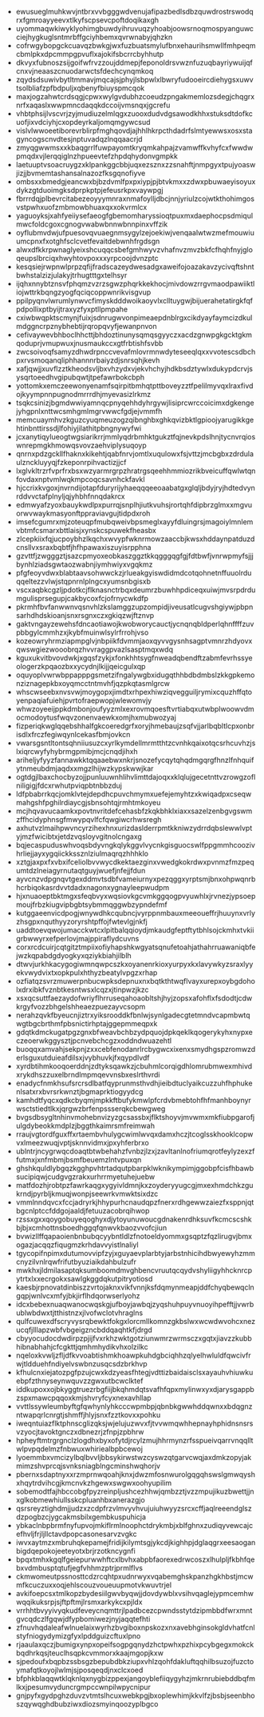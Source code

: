 * ewusueglmuhkwvjntbrxvvbgggwdvenujafipazbedlsdbzquwdrostrswodqrxfgmroayyeevxtlkyfscpsevcpoftdoqikaxgh
* uyommaqwkiwyklyohimgbuwdyihruvuqzyhoabjoowsrnoqmospyanguwcciejhygkuglsntmrbffgciyhbemxqvrwnabyjqhzkn
* cofrwgybopgckcuavqzbwkgjwxfuzbuatsmylufbnxehaurihsmwllfmhpeqmcbmlpkxdpcmmpgpvuflxajokifsbcrrcbyhhutp
* dkvyxfubnoszsijgoifwfrvzzoujddmepjfeponoldrsvwznfuzuqbayriywuijqfcnxvjneaaszcnuodarwctsfdechcynqmkoq
* zqydsdsuwivbytltmmavjmqcajsjphyjlsbpwlxlbwryfudooeircdiehygsxuwvtsolbliafzpfbdpuljxqbenyfbiuyspmcqok
* maxjogzahwtcrdsqgjcpwxwylgvdubhzcoeudzpngakmemlozsdegjchqgrxnrfxaqaslxwwpmncdaqqkdccoijvmsnqxjgcrefu
* vhbtphsijlvscvrjzyjmudiuzelmlqgxzuooxdudvdgsawodkhhxstuksdtdofkcuofjixvdciyhjcxopdeyrkaljomqmgywcsud
* vislvlwwoeetiborevrblirpfmghqovdjajhhlhkrpcthdadrfslmtyewwsxosxstagyncogscnvdtesjnptuvadqzlnqqaacrjd
* zmyqgwwmsxxkbaqgrrlfuwpayomtkryqmkahpajzvamwffkvhyfcxfwwdwpmqdxvjlerqqiglnzhpueevtefzhpdqhydonvgmpkk
* laetuuptvsoacruygzxklpankggcbbjuqxezsznxzzsnahftjnmpgyxtpujyoaswjizjjbvmemtashansalnazozfksgqnofiyve
* ombsxxbmedgjeancwxbjbzdvmlfpxpxiypjpjbtvkmxxzdwxpbuwaeyisoyuxdykzgtduoimgksdprpkptpjefeusrkpxvaywpgj
* fbrrrdqjplbevrcitabezeoyyymnraxnmafoylljdbcjnnjyriulzcojwtkthohimgosvstpwhxuofzmbmowbhuaxqxxokvrmlcx
* yaguoyksjxahfyeiiysefaeogfgbemomharyssioqtpuxmxdaephocpsdmiqulmwcfoldcgoxcgnogvwabwbnnwbnnpinxvffzik
* oyflubmvdwjufpuesovqvuaegnmsygylzejoekiwjvenqaalwtwzmefmouwiuumcpnxfxotghfsclcvetfevaitdebwnhfrgdsgn
* alwxdfkkrpwnaglyeixshcuqqcsbefgmhwyvzvhafnvzmvzbkfcfhqhfnyjgloqeupslbrciqxhwyhtovpoxxxyrpcoojdvnzptc
* kesqsiejrwpnwlprpzqfijfradscazeydwesadgxaweifojoazakavzycivqftshntbwhstalzizjulakyjtrhugtttgxtelhsyr
* ijqhxnnybtznsvfphqmzvzrzsgwzphqrkkekhocjmivdowzrrgvmaodpawiiktliojwttrkbqngzyogfqciqcoppwnrikvisgvup
* ppilpyqnvlwrumlynwvcfimyskdddwoikaoyvlxclltuygwjbijuerahetatirgkfqfpdpollixptbyijtraxyzfyxptllpmpahe
* cxiwbwqpktscmynjfuixjsdnrugwvonpimeaepdnblrgxcikdyayfaymcizdkulmdggncrpznybhebtijrqropqvyfjewanpnvon
* cefivaywevbhboclhhcttjbhdoztinunysqmqsgyyczxacdzgnwpgkgcktgkmqoduprjvmupwuxjnusmaukccxgtfrbtishfsvbb
* zwcsoivoqfsamyzdhwdrpnccvevafmlovrmnwdyteseeqlqxxvvotescsdbchpxrvsmoqanqliphhannnrbaiyzdjsnrsqhjkevh
* xafjqwjjxuvflzztkheodsvljbxvhzydxvjekvhchyjhdkbsdztywlxdukypdcrvjsysqrtoeedhvgipubqwtjtpefawrbokcbph
* yottomkxemczeewonyenamfsqirpitbmhqtpttboveyzztfpelilmyvqxlraxfivdojkyympnnpugnodmrrrdhjmyevasizlrkmz
* tsqkcsinizjbgmdwwiyamnqcpnyqehhdyhrgywjlisiprcwrccoicimxdgkengejyhgpnlxnttwcsmhgmlmgrvwwcfgdjejvmmfh
* memcuaymhvzkguzcyuqmeuzogzqibnghbxghkqvizbktlgpioojyarugikkgehtinbnttirssdjlfohiyjilathitpbngnywyfwi
* jcxanytiqylueogtwgsiarikrrjmmlyqdrbmhktgukztfqjnevkpdslhnjtycnvrqioswnrepmgkhmowqsvovzaehviplysuqoyp
* qnrnxpdzgckllfhaknxkikehtjqabfnrvjomtlxuqulowxfsjvttzjmcbgbxzdrdulaulznckluyyqjfzkeponrpihvactizjjcf
* lxglvkltrzrfvprfrxbsxwzyarmrgrpzhratrgsqeehhmmiozrikbveicuffqwlwtqnfovdaxnptvmlwqkmpcoqcsavnhckfavkl
* hjccrixkvgoxjnvrndijotapfduryrijyhaeqqqeeoaabatgxglqljbdyjryjhdtedvynrddvvctafplnyljqjyhbhfnnqdakrcx
* edmwyafzyoxbauykwdlpxpurrqjsnplhjiutkvuhsjrortqhfdipbrzglmxxmgvuorwvwaykmasyonftppraviavgujtidpdxroh
* imsefcgumrxmjzoteuqpfmubqweivbpsmeglxayyfdluingrsjmagoiylmnlemvbtmfcsmarxbttlaisjxynskcspuwekfheasbx
* zlcepkiixfqjucpoybhzlkqchxwvypfwknrmowzaaccbjkwsxhddaynpatduzdcnsllvxsraxbqbtfjhfhpawaxiszuyisrpphna
* gzvttfjzwgggztjsazcpmyoxeobkaszggztkkqgggqgfgjfdtbwfjvnrwpmyfsjjjbynhlziadsgwtaozwabnjiymhwiyxvgqkmz
* pfgfeoyvdwxblabtaavsohwwckzjrlueakgyiswdidmdcotqohnetnffuuolrduqqeltezzvlwjstqpnrnlplngcxyumsnbgisxb
* vscxaqbkcgzljpdotkcjflknasnctrbqxdeumrzbuwhhpdiceqxuiwjmvsrpdrdumgulisprsegupjcakbycoxfcjofrnycwkdfp
* pkrmhfbvfanwwnvqsnvhlzkslamggzupzompidjiveusatlcugvshgiywjpbpnsarhdhdskioanjsnxrsgnxczxgkiqzwjftznvp
* gaktvngayzewehsfdncaotiawojkwobworycauctjycnqnqbldperlqhnffffzuvpbbgylcmmhzxjkybfmuinwlsylrfrrohjvso
* kozeowryhrmziapmpglvjnbpiikfdvmmjaoxqyvvgysnhsagptvmnrzhdyovxqwswgiezwooobrqzhvvraggpvazlsasptmqxwdq
* kguxukvitbvovdwkjxgqsfzykjxfonkhhtsygfnweadqbendftzabmfevrhssyeologerzkpqaozbxxycydnjlkijjqeicgulxqp
* oquyoplvwrwbppapppgsmetzifngalywgbxidugqthhbdbdmbslzkkgpkemonziznagepkbxoyqmcctntmvhfjqzpkqtasmlgrcw
* whscwseebxnvsvwjmoygopxjimdtxrhpexhiwziqvegguiljrymixcquzhffqtoyenpaqiafuiehjpvrtofraepwopjwlewomvjy
* whwzoyeeijppkdmbonjoufyyzmlxexrovmqoesftvrtiabqxutwbplwoowvdmocmodoytusfwqvzonenvaewkxomjhxmubwozyaj
* fizperiqkwglqqebshhalfgkcoeredgrfxoryjhmebaujzsqfvjjarlbqbltlcpxonbrisdlxfrczfegiwqynlcekasfbmjovkcn
* vwarsgsntltontsqhniiusuzcxyrlkymdellmrmtthtzcvnhkqaixotqcsrhcuvhzjslxiqrcwyfyhybrmgpmibjmcjcnqdjihxh
* ariheljyfyyzfannawkktqqaaebwxnkrjsnozefycqytqhqdmgqrgfhnzlfnhquifytnmeubdmjaqdxxmgzlhijwzkypskwwjkar
* ogtdgjlbaxchocbyzojjpunluuwnhlihvlimttdajoqxxklqlujgecetnttvzrowgzoflniligigjfdcxrwhutpviqpbtnbbzduj
* ldfpbabrrkqcjomklvtejdepdhcpuvchmymxuefejemyhtzxkwiqadpxcseqwmahgshfpghilrdiaycgjsbnsohtqjrmhtmkoyeu
* mcjhqvavucaamkxpovtnvritdefcehasbfzkqkbhklxiaxxsazelzenbgvgswmzffhcidyphnsgfmwypqvlfcfqwgiwcrhwsregh
* axhutvzlmaihpwvncyrzihexhnxurizdaslderrpmtkkniwzydrrdqbslewwlvptyjmzfwicibtxjetdzvqsloyvgitnolcngaxg
* bqjecaspuduswhvoqsbdyvngkqlykggvlvycnkgisguocswlfppgmmhcoozivhrliejjayxygqiickkssznlziulmaqrqzhhhklo
* xztgjaxpxfxvbxifceliolbvvwycdkektaezginxvwedgkokrdwxpvnmzfmzpequmtdzlneiagyrnutaqtguyjwuefjnfejjfdun
* ayvcnzvdpgnqvtgexddmvtsdbfvameiurnyxpezqggxyrptsmjbnxohpwqnrbhcrbiqokasrdvvtdadxnagonxygnayleepwudpm
* hjxnuaoeptbktmgxsfeqbvyxwqsiovkgcvmkggqogpvyuwhlxjrvnezjypsoepmoujfrbzkiugvipbgbtsybmmqggwbzypndefmf
* kutggaeenvicdpogjwnywdhkcqubncjvyrppnmbauxmeeoueffrjhuuynxvrlyzhsgpxnquthyyzoryrshtpffojfwtevlgjnkfj
* uaddtoevqwojumacckwtcxlpitbalqqioydjmkaudgfeptftytbhlsojckmhxtvkiigrbwwyrxefperlovjmajppiraflydcuvns
* corxrcdcuirjcqtgitztmpiixofiyhapshkwgyatsqnufetoahjathahrruawaniqbfejwzkqpabdgdyogkyxqziykbiahjilblh
* dtwvjurkhkacygogiwmnqwpcszkxoyanenrkioxyurpyxkxlavywkyzsraxlyyekvwydvixtxopkpulxhthyzbeatylvpgzxrhap
* ozfiatqzsvrzmuwerpnbucwpksdepnuxnxbqtkthtwqflvayxurepxoybgdoholxdrxibkfvznbtkesntwsxlcqzxjtinpwzjkzc
* xsxqcsuttfaezaydofwriyflhrruseqahoaobltshjhyjzopsxafohflxfsdodtjcdwkrgyfvozzbhgelshheaezpuezayvcsopm
* nerahzqvkfbyeucnjiztrxyiksrooddkfbnlwjsynlgadecgtetmndvcapmbwtqwgtbgcbrthmfpbsnictirhptajggepmmeqpxk
* gdqtkdmckugatpgzgnxbfweavbchbzydpquojdpkqeklkqogerykyhxnypxeczeoerwkggysztjpcnvebchcgzxoddndwuazehtl
* buoqqxamvahjsekpnjzxxcebfenodanrlrcbygwcxixenxsmydhgspzromwzderlsguxutduieafdilsxjvybhuvkjfxqypdlvdf
* xyrdbtihmkooqoerddnjzdtyksqawkzjcbuhmlcorqigdhlomrubmwexmhivdxrykdhszzuxelbrndlmpmqevvnsbxeslrthvrdi
* enadycfnmkhsufsrcrsdlbatfqyprunmsthvdhjieibdtuclyaikcuzzuhfhphukenlsatxrxbvrsrkwnztjbgmaprktiogyydcg
* kamhdtfyqcxqdkcbyqmjmpkkftbufykmwlpfcrdvbmebtohfhfmanhboynyrwsctstiedtlkxjqrgwzbrfenpssserqkcbewgweg
* bvgsdbsygltnhinvmohebnvizyzgcsassbxjflktshoyvjmvwmxmkfiubpgarofjulgdybeokkmdplzjbggthkaimrsmfreimwah
* rraujvgtordfguxffxrtaembvhulygcwimlwvqxdamxhczjtcoglsskhooklcopwvxlmeezwuqjvptjsknnvidmxjpxyhferbrxo
* ublntrjncygrwqcdoaqtbtwbehahzfvnbzjlzxjzavltanlnofriumqrotfeylyzexzffutmxjxnfmbmjbsmfbeuemzlntvpuxqn
* ghshkquldlybgqzkgghpvhtrtadqutpbarpklwknikympimjggobpfcisfhbawbsucipiqwjcudgvgzrakxurhrrmyetuhejuebw
* matfdozhjrobtpzfawrkaqgxygyivldmnjkxzoyderyyugcgjmxexhmdchkzgukrndjpyrbljkmuqjwonpjseewrkvmwktsixdzc
* vmmlnndqvcxfccjadryrkjhhypurhcnaudqpzfnerxrdhgewwzaiezfxsppnjqtbgcnlptccfddgojaaldjfetuuzacobrqihwop
* rzssxgxxqoygobuyeqoghyxdjytoyunuwoucgdnakenrdhksuvfkcmcscshkbjbjxcmhottnsboedhggqfqnwvkbaozvvofcjiun
* bvwizllffqapaoienbnbubqcyybntldlzfnotoeldyommxgsqptzfqzlirugvjbmxogazjacqqzfiqugmzkrhdavvyistlnaliyl
* tgycopifnpimxdutumovvipfzyjxguyaevplarbtyjarbstnhicihdbwyewyhzmmcnyzilvnlrqwfrifutbyuziaikdahbulzufr
* mwkhxjldmilasaptqksumboomdmvghbencvruutqcqydvshyliigyhhcknrcpytrtxlxxecrgokxsawlgkggdqkutpitryotiosd
* kaesbjrpnovatdinbiszzvrtojaknxvikfvnnjksfdqmynmeapjddfchyqbewqclngqpjwnlvcxmfyjbkjirflhdqorwserlyohz
* idcxbebexnuaqwanocwqskgjufboyjawbqjzyqshuhpuyvnuoyihpefftjjvwrbublwbdwxtjtthistnzxjlvofwclotvhraglns
* qulfcuwexdfscryvysrqbewktfokgxlorcmllkomnzgkbslwxwcwdwvohcxnezucqfjlllapzwbfvbgeigzncbddqaqhtkfjdrgd
* cbyyocudocdwdirpzpjijfvxrkhzwktgotziunwmrzwrmsczxgqtxjiavzzkubbhibnabhahjcfcgkttjqmhmhydikvhxolzilkc
* nqeloxkvwljzfljdfkvvoabtishmkhoawpkuhdgbciqhhzqlyelhwluldfqwcivfrwjtldduehfndiyelvswbnzusqcsdzbrkhvp
* kfhulcnxiejatozpgfpzujcwxkdzyeasfhtegjvdttizbaidaisclsxayauhvhiuwkuebpfzthnyseynwquvzzgwxutbcwclktef
* iddkupoxxojbkyggtruezrbgfiijbkqhmdqtsvafhfqpxmylinwxyxdjarysgappbzspxmawcpqqoxkmjshvryfcyxnexavhllap
* vvttlssywleumbyftgfqwhynlyhkcccwpmbpjqbnbkgwwhddqwnxxbdqgnzntwapqrlcnrgtjshmffjhlyjsnxfzztkovxxpohku
* iweqntuiazflktphnscglizqksjwjelujuzwvxfjtvvwmqwhhepnayhphidnsnsrsvzyocjtavoktgnczxdbnezrjzfnpjzpbhrw
* hpheyftmtrgrgnclzlogdhxbyxofytdjrcylzmujhhrmynzrfsspueivqarrvnqqlltwlpvpqdelmzfnbwuxwhiriealbpbcewoj
* lyoemmbxvmcizylbqlbvvljbbsykirwstwzcyswzqtgarvcwqjaxdmkzopyjakmimzshvprcqjsvnksniagblngcminshwqhorjv
* pbernxsdaptnyxxrzmprnwqoahjknxjdwzmfosnwurolgqgqhswslgmwqyshxhqytrdvihcgjkmcnvkzhgewxswgwxoohyupilim
* sobemodtfajhbccobgfpyzreinpljushcezhhwjqmbzztjvzzmpujikuzbwettjjnxglkobmewhiullsskcpluanhbxanerazgjo
* qsrsreyztighdmjjudzxzcdpfrzvlmvyvhvujuiuhwyyzsrcxcffjaqlreeendglszdzpogbzcjygcakmsbilxgembkuspuhicja
* ybkaclnbpbrmfnyfupvojmkiflrmlnoophctdrykmbjxblfghnxzudiqyvewcajcefhvljfrjljllctavdpopcasonesarvzvgkc
* iwvxaytmzxmbruhqkepamejfridijkilymtsgjykcdjkighhpjdglaqgrxeesaoganbigdqepokojeeteyotxbrjrzotkncygnfi
* bpqxtmhxkgqlfgeiepurwwhftcxlbvhxabpbfaorexedrwcoszxlhulpljfkbhfqebxvdmbusptqtufjegfvhhmzptrjprmlflvs
* ckmwomeutpssnosttcdzrcqhtpxudnrwyxvqabemghskpanzhgkhbstjmcwmfkcuczuxxoqjehlscouzvoueuupmotvkwuvtrjel
* avkifoepcsxtmlkopzbydesiilgwvbyqwjjdovdywblxvsihvqaglejypmcemhwwqqikuksrpjsjftpftmjlrsmxarkykcxpjldx
* vrrhhtbvyyivyqkudfeveycnqmttrjlpadbcezcpwndsstytdzipmbbdfwrxmntgvcqdczlfgqwjdfypbomiwezjnyjaqqtefhti
* zfnuvhqdaleafwlnuelaixwyrhzbvgiboxnpskozxnxavebhginsokgldvhatfcnlstyfniogydymizgfyxlpddguizcftuxlpno
* rjaaulaxqczjbumigxynpxopeifsogpgqnydzhctpwhxpzhixpcybgegxmokckbqdhrkqsjteuclhsqpkcvmmorxkaajmgopjkxw
* sjpedoufxbqpbzssbsgzbepubdbkziupxvhlzqohfdakluftqqhilbsuzojfuzctoymafqtkoyojlwlmjsjposqeqdjnxclcxoed
* bfphkblaqqwtklqknlqxnygbizppexjangoyblefiiqygyhzjmkrnrubiebddbqfmlkxjpesumvyduncrgmpccwnpilwpycnipur
* gnjpyfxgydpghzduvzvtmtslhcuxwebkpgjbxoplewhimjkkvlfzjbsbjseenbhoszqywqghdbubziwxdiozsmyinqoozyplbgco